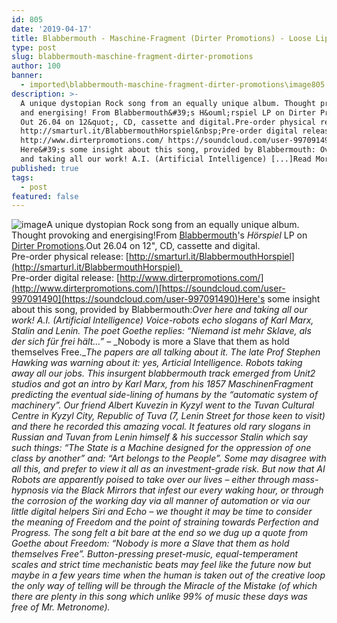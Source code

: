 ```yaml
---
id: 805
date: '2019-04-17'
title: Blabbermouth - Maschine-Fragment (Dirter Promotions) - Loose Lips
type: post
slug: blabbermouth-maschine-fragment-dirter-promotions
author: 100
banner:
  - imported\blabbermouth-maschine-fragment-dirter-promotions\image805.jpeg
description: >-
  A unique dystopian Rock song from an equally unique album. Thought provoking
  and energising! From Blabbermouth&#39;s H&ouml;rspiel LP on Dirter Promotions.
  Out 26.04 on 12&quot;, CD, cassette and digital.Pre-order physical release:
  http://smarturl.it/BlabbermouthHorspiel&nbsp;Pre-order digital release:
  http://www.dirterpromotions.com/ https://soundcloud.com/user-997091490
  Here&#39;s some insight about this song, provided by Blabbermouth: Over here
  and taking all our work! A.I. (Artificial Intelligence) [...]Read More...
published: true
tags:
  - post
featured: false
---
```

![image](../imported\blabbermouth-maschine-fragment-dirter-promotions\image805.jpeg)A unique dystopian Rock song from an equally unique album. Thought provoking and energising!From [Blabbermouth](https://soundcloud.com/user-997091490)'s _Hörspiel_ LP on [Dirter Promotions](http://www.dirterpromotions.com/).Out 26.04 on 12", CD, cassette and digital.  
Pre-order physical release: [](http://smarturl.it/BlabbermouthHorspiel)[http://smarturl.it/BlabbermouthHorspiel](http://smarturl.it/BlabbermouthHorspiel)   
[](http://www.dirterpromotions.com/)Pre-order digital release: [http://www.dirterpromotions.com/](http://www.dirterpromotions.com/)[https://soundcloud.com/user-997091490](https://soundcloud.com/user-997091490)Here's some insight about this song, provided by Blabbermouth:_Over here and taking all our work! A.I. (Artificial Intelligence) Voice-robots echo slogans of Karl Marx, Stalin and Lenin. The poet Goethe replies: “Niemand ist mehr Sklave, als der sich für frei hält…” –_ _Nobody is more a Slave that them as hold themselves Free.__The papers are all talking about it. The late Prof Stephen Hawking was warning about it: yes, Articial Intelligence. Robots taking away all our jobs. This insurgent blabbermouth track emerged from Unit2 studios and got an intro by Karl Marx, from his 1857 MaschinenFragment predicting the eventual side-lining of humans by the “automatic system of machinery”._ _Our friend Albert Kuvezin in Kyzyl went to the Tuvan Cultural Centre in Kyzyl City, Republic of Tuva (7, Lenin Street for those keen to visit) and there he recorded this amazing vocal. It features old rary slogans in Russian and Tuvan from Lenin himself & his successor Stalin which say such things: “The State is a Machine designed for the oppression of one class by another” and: “Art belongs to the People”. Some may disagree with all this, and prefer to view it all as an investment-grade risk. But now that AI Robots are apparently poised to take over our lives – either through mass-hypnosis via the Black Mirrors that infest our every waking hour, or through the corrosion of the working day via all manner of automation or via our little digital helpers Siri and Echo – we thought it may be time to consider the meaning of Freedom and the point of straining towards Perfection and Progress._ _The song felt a bit bare at the end so we dug up a quote from Goethe about Freedom: “Nobody is more a Slave that them as hold themselves Free”. Button-pressing preset-music, equal-temperament scales and strict time mechanistic beats may feel like the future now but maybe in a few years time when the human is taken out of the creative loop the only way of telling will be through the Miracle of the Mistake (of which there are plenty in this song which unlike 99% of music these days was free of Mr. Metronome)._